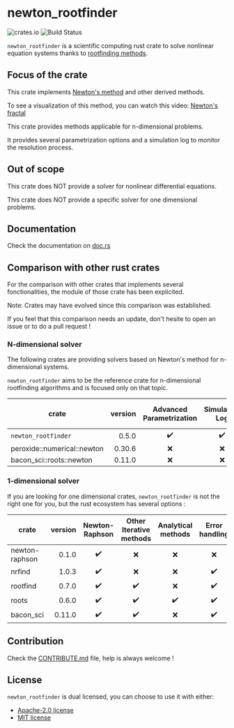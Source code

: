 # newton_rootfinder


![crates.io](https://img.shields.io/crates/v/newton_rootfinder.svg)
![Build Status](https://github.com/Nateckert/newton_rootfinder/actions/workflows/ci.yml/badge.svg)

`newton_rootfinder` is a scientific computing rust crate to solve nonlinear equation systems thanks to [rootfinding methods](https://en.wikipedia.org/wiki/Root-finding_algorithms).

## Focus of the crate

This crate implements [Newton's method](https://en.wikipedia.org/wiki/Newton%27s_method) and other derived methods.

To see a visualization of this method, you can watch this video: [Newton's fractal](https://www.youtube.com/watch?v=-RdOwhmqP5s)

This crate provides methods applicable for n-dimensional problems.

It provides several parametrization options and a simulation log to monitor the resolution process.

## Out of scope

This crate does NOT provide a solver for nonlinear differential equations.

This crate does NOT provide a specific solver for one dimensional problems.

## Documentation

Check the documentation on [doc.rs](https://docs.rs/newton_rootfinder/)

## Comparison with other rust crates

For the comparison with other crates that implements several fonctionalities, the module of those crate has been explicited.

Note: Crates may have evolved since this comparison was established.

If you feel that this comparison needs an update, don't hesite to open an issue or to do a pull request !

### N-dimensional solver

The following crates are providing solvers based on Newton's method for n-dimensional systems.

`newton_rootfinder` aims to be the reference crate for n-dimensional rootfinding algorithms and is focused only on that topic.


| crate  | version | Advanced <br> Parametrization | Simulation <br> Log | Other iterative<br> algorithms |
|--------|--------:|:-----------------------------:|:-------------------:|:------------------------------:|
| `newton_rootfinder`         |   0.5.0 |  ✔️  |  ✔️  |  ✔️    |
| peroxide::numerical::newton |  0.30.6 |  ❌ |  ❌  |   ❌  |
| bacon_sci::roots::newton    |  0.11.0 |  ❌ |  ❌  |   ❌  |


### 1-dimensional solver

If you are looking for one dimensional crates, `newton_rootfinder` is not the right one for you, but the rust ecosystem has several options :


| crate | version | Newton-Raphson | Other Iterative methods | Analytical methods  | Error handling |
|------ |--------:|:--------------:|:-----------------------:|:-------------------:|:--------------:|
| newton-raphson |   0.1.0 |  ✔️    |  ❌  |  ❌  |  ❌  |
| nrfind         |   1.0.3 |  ✔️    |  ❌  |  ❌  |  ✔️   |
| rootfind       |   0.7.0 |  ✔️    |  ✔️   |  ❌  |  ✔️   |
| roots          |   0.6.0 |  ✔️    |  ✔️   |  ✔️  |   ✔️  |
| bacon_sci      |  0.11.0 |  ✔️    |  ✔️   |  ❌  |  ✔️   |

## Contribution

Check the [CONTRIBUTE.md](./CONTRIBUTE.md) file, help is always welcome !

## License

`newton_rootfinder` is dual licensed, you can choose to use it with either:

- [Apache-2.0 license](http://opensource.org/licenses/APACHE-2.0) 
- [MIT license](https://opensource.org/licenses/MIT)
